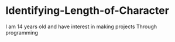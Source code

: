 # Identifying-Length-of-Character
I am 14 years old and have interest in making projects Through programming
